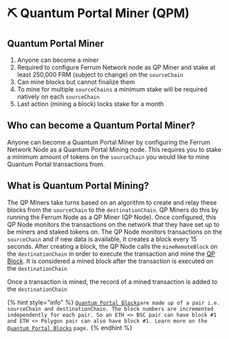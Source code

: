 # ⛏ Quantum Portal Miner (QPM)

## Quantum Portal Miner

1. Anyone can become a miner
2. Required to configure Ferrum Network node as QP Miner and stake at least 250,000 FRM (subject to change) on the `sourceChain`
3. Can mine blocks but cannot finalize them
4. To mine for multiple `sourceChains` a minimum stake will be required natively on each `sourceChain`
5. Last action (mining a block) locks stake for a month

## Who can become a Quantum Portal Miner?

Anyone can become a Quantum Portal Miner by configuring the Ferrum Network Node as a Quantum Portal Mining node. This requires you to stake a minimum amount of tokens on the `sourceChain` you would like to mine Quantum Portal transactions from.

## **What is Quantum Portal Mining?**

The QP Miners take turns based on an algorithm to create and relay these blocks from the `sourceChain` to the `destinationChain`. QP Miners do this by running the Ferrum Node as a QP Miner (QP Node). Once configured, this QP Node monitors the transactions on the network that they have set up to be miners and staked tokens on. The QP Node monitors transactions on the `sourceChain` and if new data is available, it creates a block every 15 seconds. After creating a block, the QP Node calls the `mineRemoteBlock` on the `destinationChain` in order to execute the transaction and mine the [QP Block](quantum-portal-blocks-qpb.md). It is considered a mined block after the transaction is executed on the `destinationChain`

Once a transaction is mined, the record of a mined transaction is added to the `destinationChain`

{% hint style="info" %}
[`Quantum Portal Blocks`](quantum-portal-blocks-qpb.md)`are made up of a pair i.e. sourceChain and destinationChain. The block numbers are incremented independently for each pair. So an ETH <> BSC pair can have block #1 and ETH <> Polygon pair can also have block #1. Learn more on the` [`Quantum Portal Blocks`](quantum-portal-blocks-qpb.md) `page.`
{% endhint %}
